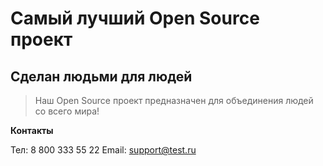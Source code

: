 # Самый лучший Open Source проект

## Сделан людьми для людей

> Наш Open Source проект предназначен для объединения людей со всего мира!

**Контакты**

Тел: 8 800 333 55 22
Email: support@test.ru
